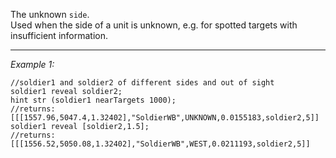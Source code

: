 The unknown `side`.
<br>Used when the side of a unit is unknown, e.g. for spotted targets with insufficient information.


---
*Example 1:*
```sqf
//soldier1 and soldier2 of different sides and out of sight
soldier1 reveal soldier2;
hint str (soldier1 nearTargets 1000);
//returns: [[[1557.96,5047.4,1.32402],"SoldierWB",UNKNOWN,0.0155183,soldier2,5]]
soldier1 reveal [soldier2,1.5];
//returns: [[[1556.52,5050.08,1.32402],"SoldierWB",WEST,0.0211193,soldier2,5]]
```